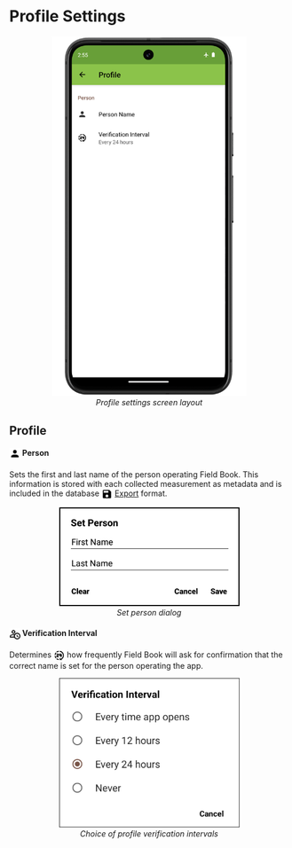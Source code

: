 Profile Settings
================

<figure align="center" class="image">
  <img src="_static/images/settings/profile/settings_profile_framed.png" width="350px"> 
  <figcaption><i>Profile settings screen layout</i></figcaption> 
</figure>

Profile
-------

#### <img ref="person" style="vertical-align: middle;" src="_static/icons/settings/profile/account.png" width="20px"> Person

Sets the first and last name of the person operating Field Book.
This information is stored with each collected measurement as metadata and is included in the database <a href="export.md"><img style="vertical-align: middle;" src="_static/icons/home/save.png" width="20px"></a> [Export](export.md) format.

<figure align="center" class="image">
  <img src="_static/images/settings/profile/settings_profile_set_person.png" width="325px"> 
  <figcaption><i>Set person dialog</i></figcaption> 
</figure>

#### <img ref="verify" style="vertical-align: middle;" src="_static/icons/settings/profile/account-clock-outline.png" width="20px"> Verification Interval

Determines <img ref="interval" style="vertical-align: middle;" src="_static/icons/settings/profile/hours-24.png" width="20px"> how frequently Field Book will ask for confirmation that the correct name is set for the person operating the app.

<figure align="center" class="image">
  <img src="_static/images/settings/profile/settings_profile_verification_interval.png" width="325px"> 
  <figcaption><i>Choice of profile verification intervals</i></figcaption> 
</figure>
